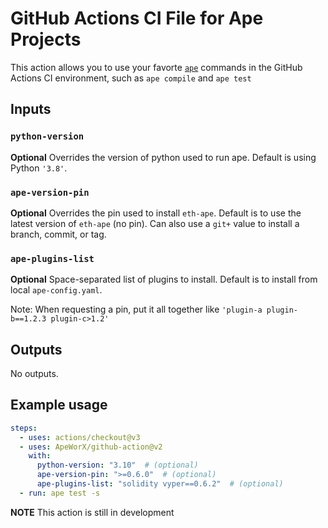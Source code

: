 # GitHub Actions CI File for Ape Projects

This action allows you to use your favorte [`ape`](https://github.com/ApeWorX/ape) commands in the GitHub Actions CI environment, such as `ape compile` and `ape test`

## Inputs

### `python-version`

**Optional** Overrides the version of python used to run ape.
Default is using Python `'3.8'`.

### `ape-version-pin`

**Optional** Overrides the pin used to install `eth-ape`.
Default is to use the latest version of `eth-ape` (no pin).
Can also use a `git+` value to install a branch, commit, or tag.

### `ape-plugins-list`

**Optional** Space-separated list of plugins to install.
Default is to install from local `ape-config.yaml`.

Note: When requesting a pin, put it all together like `'plugin-a plugin-b==1.2.3 plugin-c>1.2'`

## Outputs

No outputs.

## Example usage

```yaml
steps:
  - uses: actions/checkout@v3
  - uses: ApeWorX/github-action@v2
    with:
      python-version: "3.10"  # (optional)
      ape-version-pin: ">=0.6.0"  # (optional)
      ape-plugins-list: "solidity vyper==0.6.2"  # (optional)
  - run: ape test -s
```

**NOTE** This action is still in development

